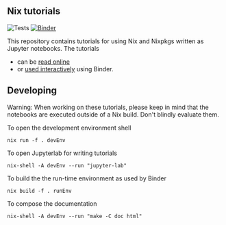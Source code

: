 ## Nix tutorials

![Tests](https://github.com/FRidh/nix-tutorials/workflows/Tests/badge.svg?branch=master) [![Binder](https://mybinder.org/badge_logo.svg)](https://mybinder.org/v2/gh/FRidh/nix-tutorials/master)

This repository contains tutorials for using Nix and Nixpkgs written as Jupyter notebooks. The tutorials

- can be [read online](https://fridh.github.io/nix-tutorials)
- or [used interactively](https://mybinder.org/v2/gh/FRidh/nix-tutorials/master) using Binder.

## Developing

Warning: When working on these tutorials, please keep in mind that the notebooks are executed outside of a Nix build. Don't blindly evaluate them.

To open the development environment shell

    nix run -f . devEnv

To open Jupyterlab for writing tutorials

    nix-shell -A devEnv --run "jupyter-lab"

To build the the run-time environment as used by Binder

    nix build -f . runEnv

To compose the documentation

    nix-shell -A devEnv --run "make -C doc html"
